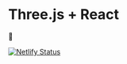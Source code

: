 # Three.js + React
🧩

[![Netlify Status](https://api.netlify.com/api/v1/badges/4176cccd-7b6e-4ed8-88c4-0d9df3808636/deploy-status)](https://app.netlify.com/sites/frosty-mahavira-7324fc/deploys)
